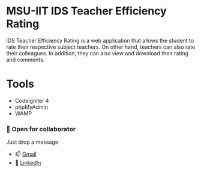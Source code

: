 # MSU-IIT IDS Teacher Efficiency Rating

IDS Teacher Efficiency Rating is a web application that allows the student to rate their respective subject teachers.
On other hand, teachers can also rate their colleagues. In addition, they can also view and download their rating and comments.

# Tools
  - Codeigniter 4
  - phpMyAdmin
  - WAMP


### 🤝 Open for collaborator 
Just drop a message
  - 📫 [Gmail](mailto:sherwin.sandoval0401@g.msuiit.edu.com)
  - 🔗 [LinkedIn](https://www.linkedin.com/in/sherwin-sandoval-bab61819b/)
